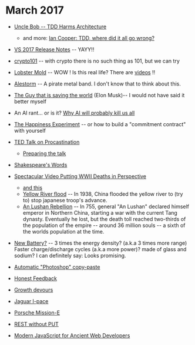 
# March 2017

- [Uncle Bob -- TDD Harms Architecture](http://blog.cleancoder.com/uncle-bob/2017/03/03/TDD-Harms-Architecture.html)
  - and more: [Ian Cooper: TDD, where did it all go wrong?](https://vimeo.com/68375232)

- [VS 2017 Release Notes](https://www.visualstudio.com/en-us/news/releasenotes/vs2017-relnotes) -- YAYY!!

- [crypto101](https://www.crypto101.io/) -- with crypto there is no such thing as 101, but we can try

- [Lobster Mold](http://mlcalliance.org/all-about-lobster/lobster-101-molting/) -- WOW ! Is this real life? There are [videos](https://www.youtube.com/results?search_query=lobster+molding) !!

- [Alestorm](https://www.youtube.com/watch?v=ta-Z_psXODw) -- A pirate metal band. I don't know that to think about this.

- [The Guy that is saving the world](https://www.youtube.com/watch?v=WaAJAwi3Q1U) (Elon Musk)-- I would not have said it better myself
- An AI rant... or is it? [Why AI will probably kill us all](https://www.youtube.com/watch?v=SPAmbUZ9UKk)
- [The Happiness Experiment](https://www.youtube.com/watch?v=hEd4UW5f7s4&t=6s) -- or how to build a "commitment contract" with yourself

- [TED Talk on Procastination](https://waitbutwhy.com/2016/03/my-ted-talk.html)
  - [Preparing the talk](https://waitbutwhy.com/2016/03/doing-a-ted-talk-the-full-story.html)
- [Shakespeare's Words](http://waitbutwhy.com/2015/07/shakespeare-coined-mad-words.html)
- [Spectacular Video Putting WWII Deaths in Perspective](https://waitbutwhy.com/2015/06/spectacular-video-putting-wwii-deaths-perspective.html)
  - [and this](http://waitbutwhy.com/2013/08/the-death-toll-comparison-breakdown.html)
  - [Yellow River flood](https://en.wikipedia.org/wiki/1938_Yellow_River_flood) -- In 1938, China flooded the yellow river to (try to) stop japanese troop's advance.
  - [An Lushan Rebellion](https://en.wikipedia.org/wiki/An_Lushan_Rebellion) -- In 755, general "An Lushan" declared himself emperor in Northern China, starting a war with the current Tang dynasty. Eventually he lost, but the death toll reached two-thirds of the population of the empire -- around 36 million souls -- a sixth of the worlds population at the time.

- [New Battery?](https://news.utexas.edu/2017/02/28/goodenough-introduces-new-battery-technology) -- 3 times the energy density? (a.k.a 3 times more range) Faster charge/discharge cycles (a.k.a more power)? made of glass and sodium? I can definitely say: Looks promising.

- [Automatic "Photoshop" copy-paste](https://github.com/luanfujun/deep-photo-styletransfer)

- [Honest Feedback](https://m.signalvnoise.com/unlock-honest-feedback-with-this-one-word-dcaf3839e7ee)
- [Growth devours](https://m.signalvnoise.com/exponential-growth-devours-and-corrupts-c5562fbf131)

- [Jaguar I-pace](http://insideevs.com/jaguar-i-pace-220-mile-all-electric-i-pace-suv-to-arrive-in-2018/)
- [Porsche Mission-E](http://www.porsche.com/microsite/mission-e/international.aspx)

- [REST without PUT](https://www.thoughtworks.com/insights/blog/rest-api-design-resource-modeling)
- [Modern JavaScript for Ancient Web Developers](https://trackchanges.postlight.com/modern-javascript-for-ancient-web-developers-58e7cae050f9#.2tpky4xfc)
